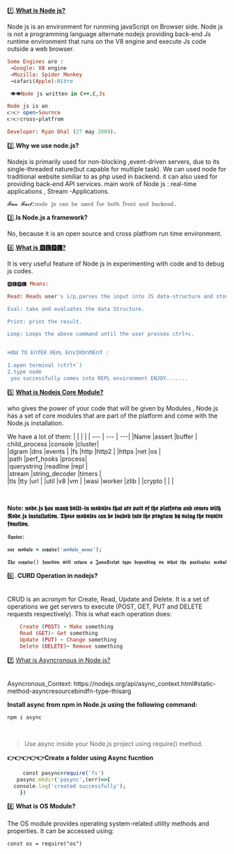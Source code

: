 1️⃣.<b>[What is Node js?](https://github.com/kuwarp/node-js/blob/master/index.js)</b>
<br>

  Node js is an environment for runnning javaScript on Browser side.
  Node js is not a programming language alternate nodejs providing back-end Js runtime environment that runs on the V8 engine and execute Js code outside a web browser.
 ```Ruby
 Some Engines are :
  →Google: V8 engine
  →Mozilla: Spider Monkey
  →safari(Apple):Nitro

  👁️👁️Node js written in C++,C,Js

 Node js is an 
👉👉 open-Sournce
 👉👉cross-platfrom

 Developer: Ryan Dhal (27 may 2009).
```


2️⃣.<b>**Why we use node.js?**</b>

 Nodejs is primarily used for non-blocking ,event-driven servers, due to its single-threaded nature(but  capable for multiple task).
 We can used node for traditional website similiar to as php used in backend.
 it can also used for providing back-end API services.
 main work of Node js : real-time applications , Stream -Applications.

```
𝓕𝓾𝓷 𝓕𝓪𝓬𝓽:𝕟𝕠𝕕𝕖 𝕛𝕤 𝕔𝕒𝕟 𝕓𝕖 𝕦𝕤𝕖𝕕 𝕗𝕠𝕣 𝕓𝕠𝕥𝕙 𝕗𝕣𝕠𝕟𝕥 𝕒𝕟𝕕 𝕓𝕒𝕔𝕜𝕖𝕟𝕕.
```
3️⃣.<b>Is Node.js a framework?</b>

No, because it is an open source and cross platfrom run time environment.

4️⃣.<b>[What is  🆁🅴🅿🅻?](https://github.com/kuwarp/node-js/blob/master/repl.js)</b>

It is very useful feature of Node js in experimenting with code and to debug js codes.

```Ruby
🆁🅴🅿🅻 Means:

Read: Reads user's i/p,parses the input into JS data-structure and stores in memory.

Eval: take and evaluates the data Structure.

Print: print the result.

Loop: Loops the above command until the user presses ctrl+c.


ᕼOᗯ TO EᑎTEᖇ ᖇEᑭᒪ EᑎᐯIᖇOᑎᗰEᑎT :

1.open terminal (ctrl+`)
2.type node
 you successfully comes into REPL environment ENJOY.......

```

 5️⃣ <b>[What is Nodejs Core Module?](https://github.com/kuwarp/node-js/blob/master/coreModule.js)</b>
 <br>
  
   who gives the power of your code that will be given by Modules , Node.js has a set of core modules that are part of the platform and come with the Node.js installation.

   
  We have a lot of them:
  |   |  |   |
| --- | --- | ---|
 |Name 	|assert |buffer |
 child_process |console 	|cluster| 	 
 |dgram 	 |dns 	 |events 	|
 |fs 	 |http 	 |http2 |
 |https 	 |net 	 |os |	
 |path 	 |perf_hooks 	 |process| 	
 |querystring 	 |readline 	 |repl |	
 |stream 	 |string_decoder 	 |timers | 	
 |tls 	 |tty 	 |url 	|
 |util 	 |v8 	 |vm 	| 
 |wasi 	 |worker 	 |zlib |
 |crypto 	|   |   | 

 <br>
   
 <b>Note:  𝖓𝖔𝖉𝖊.𝖏𝖘 𝖍𝖆𝖘 𝖒𝖆𝖓𝖞 𝖇𝖚𝖎𝖑𝖙-𝖎𝖓 𝖒𝖔𝖉𝖚𝖑𝖊𝖘 𝖙𝖍𝖆𝖙 𝖆𝖗𝖊 𝖕𝖆𝖗𝖙 𝖔𝖋 𝖙𝖍𝖊 𝖕𝖑𝖆𝖙𝖋𝖔𝖗𝖒 𝖆𝖓𝖉 𝖈𝖔𝖒𝖊𝖘 𝖜𝖎𝖙𝖍 𝕹𝖔𝖉𝖊.𝖏𝖘 𝖎𝖓𝖘𝖙𝖆𝖑𝖑𝖆𝖙𝖎𝖔𝖓. 𝕿𝖍𝖊𝖘𝖊 𝖒𝖔𝖉𝖚𝖑𝖊𝖘 𝖈𝖆𝖓 𝖇𝖊 𝖑𝖔𝖆𝖉𝖊𝖉 𝖎𝖓𝖙𝖔 𝖙𝖍𝖊 𝖕𝖗𝖔𝖌𝖗𝖆𝖒 𝖇𝖞 𝖚𝖘𝖎𝖓𝖌 𝖙𝖍𝖊 𝖗𝖊𝖖𝖚𝖎𝖗𝖊 𝖋𝖚𝖓𝖈𝖙𝖎𝖔𝖓.</b>
 <br>
```Ruby
𝕾𝖞𝖓𝖙𝖆𝖝:

𝖛𝖆𝖗 𝖒𝖔𝖉𝖚𝖑𝖊 = 𝖗𝖊𝖖𝖚𝖎𝖗𝖊('𝖒𝖔𝖉𝖚𝖑𝖊_𝖓𝖆𝖒𝖊');

𝕿𝖍𝖊 𝖗𝖊𝖖𝖚𝖎𝖗𝖊() 𝖋𝖚𝖓𝖈𝖙𝖎𝖔𝖓 𝖜𝖎𝖑𝖑 𝖗𝖊𝖙𝖚𝖗𝖓 𝖆 𝕵𝖆𝖛𝖆𝕾𝖈𝖗𝖎𝖕𝖙 𝖙𝖞𝖕𝖊 𝖉𝖊𝖕𝖊𝖓𝖉𝖎𝖓𝖌 𝖔𝖓 𝖜𝖍𝖆𝖙 𝖙𝖍𝖊 𝖕𝖆𝖗𝖙𝖎𝖈𝖚𝖑𝖆𝖗 𝖒𝖔𝖉𝖚𝖑𝖊 𝖗𝖊𝖙𝖚𝖗𝖓𝖘.
```


6️⃣. <b>CURD Operation in nodejs?</b> 

  <br> CRUD is an acronym for Create, Read, Update and Delete. 
  It is a set of operations we get servers to execute (POST, GET, PUT and DELETE requests respectively).
  This is what each operation does:
  
```Ruby
    Create (POST) - Make something
    Read (GET)- Get something
    Update (PUT) - Change something
    Delete (DELETE)- Remove something
   ```
   

 7️⃣  [What is Asyncronous in Node.js?](https://github.com/kuwarp/node-js/blob/master/pAsync.js)

<br>
      Asyncronous_Context: https://nodejs.org/api/async_context.html#static-method-asyncresourcebindfn-type-thisarg
  <br>
    
  <b> Install async from npm in Node.js using the following command:</b>
  <br>
  ``` 
  npm i async
   ```
   <br>
       
   >Use async inside your Node.js project using require() method.
        
 <b> 👉👉👉👉👉Create a folder using Async fucntion</b>
  
  ```Ruby
       const pasync=require('fs')
     pasync.mkdir('pasync',(err)=>{
    console.log('created successfully');
      })
  ```

 8️⃣  <b> What is OS Module?</b><br><br>
    The OS module provides operating system-related utility methods and properties.
    It can be accessed using:
    <br>
  ```
  const os = require("os")
  ```

